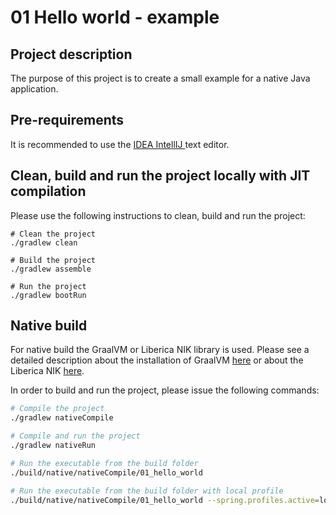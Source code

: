 # 01 Hello world - example

## Project description

The purpose of this project is to create a small example for a native Java application.

## Pre-requirements

It is recommended to use the [IDEA IntellIJ ](https://www.jetbrains.com/idea/download/?section=mac) text editor.

## Clean, build and run the project locally with JIT compilation

Please use the following instructions to clean, build and run the project:

```shell
# Clean the project
./gradlew clean

# Build the project
./gradlew assemble

# Run the project
./gradlew bootRun
```

## Native build

For native build the GraalVM or Liberica NIK library is used. Please see a detailed description about the installation of GraalVM [here](https://www.graalvm.org/latest/docs/getting-started/macos/) or about the Liberica NIK [here](<https://bell-sw.com/pages/downloads/native-image-kit/#nik-23-(jdk-17)>).

In order to build and run the project, please issue the following commands:

```sh
# Compile the project
./gradlew nativeCompile

# Compile and run the project
./gradlew nativeRun

# Run the executable from the build folder
./build/native/nativeCompile/01_hello_world

# Run the executable from the build folder with local profile
./build/native/nativeCompile/01_hello_world --spring.profiles.active=local
```
